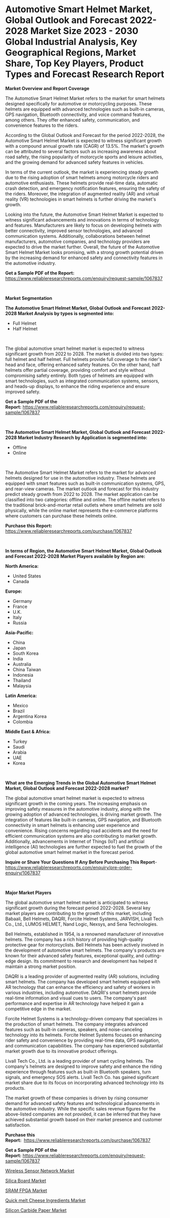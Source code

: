 <p><h1>Automotive Smart Helmet Market, Global Outlook and Forecast 2022-2028 Market Size 2023 - 2030 Global Industrial Analysis, Key Geographical Regions, Market Share, Top Key Players, Product Types and Forecast Research Report</h1></p><p><strong>Market Overview and Report Coverage</strong></p>
<p><p>The Automotive Smart Helmet Market refers to the market for smart helmets designed specifically for automotive or motorcycling purposes. These helmets are equipped with advanced technologies such as built-in cameras, GPS navigation, Bluetooth connectivity, and voice command features, among others. They offer enhanced safety, communication, and convenience features to the riders.</p><p>According to the Global Outlook and Forecast for the period 2022-2028, the Automotive Smart Helmet Market is expected to witness significant growth with a compound annual growth rate (CAGR) of 13.5%. The market's growth can be attributed to several factors such as increasing awareness about road safety, the rising popularity of motorcycle sports and leisure activities, and the growing demand for advanced safety features in vehicles.</p><p>In terms of the current outlook, the market is experiencing steady growth due to the rising adoption of smart helmets among motorcycle riders and automotive enthusiasts. These helmets provide real-time data, automatic crash detection, and emergency notification features, ensuring the safety of the riders. Moreover, the integration of augmented reality (AR) and virtual reality (VR) technologies in smart helmets is further driving the market's growth.</p><p>Looking into the future, the Automotive Smart Helmet Market is expected to witness significant advancements and innovations in terms of technology and features. Manufacturers are likely to focus on developing helmets with better connectivity, improved sensor technologies, and advanced communication systems. Additionally, collaborations between helmet manufacturers, automotive companies, and technology providers are expected to drive the market further. Overall, the future of the Automotive Smart Helmet Market looks promising, with a strong growth potential driven by the increasing demand for enhanced safety and connectivity features in the automotive industry.</p></p>
<p><strong>Get a Sample PDF of the Report:</strong> <a href="https://www.reliableresearchreports.com/enquiry/request-sample/1067837">https://www.reliableresearchreports.com/enquiry/request-sample/1067837</a></p>
<p>&nbsp;</p>
<p><strong>Market Segmentation</strong></p>
<p><strong>The Automotive Smart Helmet Market, Global Outlook and Forecast 2022-2028 Market Analysis by types is segmented into:</strong></p>
<p><ul><li>Full Helmet</li><li>Half Helmet</li></ul></p>
<p>&nbsp;</p>
<p><p>The global automotive smart helmet market is expected to witness significant growth from 2022 to 2028. The market is divided into two types: full helmet and half helmet. Full helmets provide full coverage to the rider's head and face, offering enhanced safety features. On the other hand, half helmets offer partial coverage, providing comfort and style without compromising safety entirely. Both types of helmets are equipped with smart technologies, such as integrated communication systems, sensors, and heads-up displays, to enhance the riding experience and ensure improved safety.</p></p>
<p><strong>Get a Sample PDF of the Report:</strong>&nbsp;<a href="https://www.reliableresearchreports.com/enquiry/request-sample/1067837">https://www.reliableresearchreports.com/enquiry/request-sample/1067837</a></p>
<p>&nbsp;</p>
<p><strong>The Automotive Smart Helmet Market, Global Outlook and Forecast 2022-2028 Market Industry Research by Application is segmented into:</strong></p>
<p><ul><li>Offline</li><li>Online</li></ul></p>
<p>&nbsp;</p>
<p><p>The Automotive Smart Helmet Market refers to the market for advanced helmets designed for use in the automotive industry. These helmets are equipped with smart features such as built-in communication systems, GPS, and rear-view cameras. The market outlook and forecast for this industry predict steady growth from 2022 to 2028. The market application can be classified into two categories: offline and online. The offline market refers to the traditional brick-and-mortar retail outlets where smart helmets are sold physically, while the online market represents the e-commerce platforms where customers can purchase these helmets online.</p></p>
<p><strong>Purchase this Report:</strong>&nbsp; <a href="https://www.reliableresearchreports.com/purchase/1067837">https://www.reliableresearchreports.com/purchase/1067837</a></p>
<p>&nbsp;</p>
<p><strong>In terms of Region, the Automotive Smart Helmet Market, Global Outlook and Forecast 2022-2028 Market Players available by Region are:</strong></p>
<p>
    <p> <strong> North America: </strong>
        <ul>
            <li>United States</li>
            <li>Canada</li>
        </ul>
        </p> 
    <p> <strong> Europe: </strong>
        <ul>
            <li>Germany</li>
            <li>France</li>
            <li>U.K.</li>
            <li>Italy</li>
            <li>Russia</li>
        </ul>
        </p> 
    <p> <strong> Asia-Pacific: </strong>
        <ul>
            <li>China</li>
            <li>Japan</li>
            <li>South Korea</li>
            <li>India</li>
            <li>Australia</li>
            <li>China Taiwan</li>
            <li>Indonesia</li>
            <li>Thailand</li>
            <li>Malaysia</li>
        </ul>
        </p> 
    <p> <strong> Latin America: </strong>
        <ul>
            <li>Mexico</li>
            <li>Brazil</li>
            <li>Argentina Korea</li>
            <li>Colombia</li>
        </ul>
        </p> 
    <p> <strong> Middle East & Africa: </strong>
        <ul>
            <li>Turkey</li>
            <li>Saudi</li>
            <li>Arabia</li>
            <li>UAE</li>
            <li>Korea</li>
        </ul>
    </p>
    </p>
<p>&nbsp;</p>
<p><strong>What are the Emerging Trends in the Global Automotive Smart Helmet Market, Global Outlook and Forecast 2022-2028 market?</strong></p>
<p><p>The global automotive smart helmet market is expected to witness significant growth in the coming years. The increasing emphasis on improving safety measures in the automotive industry, along with the growing adoption of advanced technologies, is driving market growth. The integration of features like built-in cameras, GPS navigation, and Bluetooth connectivity in smart helmets is enhancing user experience and convenience. Rising concerns regarding road accidents and the need for efficient communication systems are also contributing to market growth. Additionally, advancements in Internet of Things (IoT) and artificial intelligence (AI) technologies are further expected to fuel the growth of the global automotive smart helmet market in the forecast period.</p></p>
<p><strong>Inquire or Share Your Questions If Any Before Purchasing This Report</strong>- <a href="https://www.reliableresearchreports.com/enquiry/pre-order-enquiry/1067837">https://www.reliableresearchreports.com/enquiry/pre-order-enquiry/1067837</a></p>
<p>&nbsp;</p>
<p><strong>Major Market Players</strong></p>
<p><p>The global automotive smart helmet market is anticipated to witness significant growth during the forecast period 2022-2028. Several key market players are contributing to the growth of this market, including Babaali, Bell Helmets, DAQRI, Forcite Helmet Systems, JARVISH, Livall Tech Co., Ltd., LUMOS HELMET, Nand Logic, Nexsys, and Sena Technologies.</p><p>Bell Helmets, established in 1954, is a renowned manufacturer of innovative helmets. The company has a rich history of providing high-quality protective gear for motorcyclists. Bell Helmets has been actively involved in the development of automotive smart helmets. The company's products are known for their advanced safety features, exceptional quality, and cutting-edge design. Its commitment to research and development has helped it maintain a strong market position.</p><p>DAQRI is a leading provider of augmented reality (AR) solutions, including smart helmets. The company has developed smart helmets equipped with AR technology that can enhance the efficiency and safety of workers in various industries, including automotive. DAQRI's smart helmets provide real-time information and visual cues to users. The company's past performance and expertise in AR technology have helped it gain a competitive edge in the market.</p><p>Forcite Helmet Systems is a technology-driven company that specializes in the production of smart helmets. The company integrates advanced features such as built-in cameras, speakers, and noise-canceling technology into its helmets. Forcite Helmet Systems focuses on enhancing rider safety and convenience by providing real-time data, GPS navigation, and communication capabilities. The company has experienced substantial market growth due to its innovative product offerings.</p><p>Livall Tech Co., Ltd. is a leading provider of smart cycling helmets. The company's helmets are designed to improve safety and enhance the riding experience through features such as built-in Bluetooth speakers, turn signals, and emergency SOS alerts. Livall Tech Co. has gained significant market share due to its focus on incorporating advanced technology into its products.</p><p>The market growth of these companies is driven by rising consumer demand for advanced safety features and technological advancements in the automotive industry. While the specific sales revenue figures for the above-listed companies are not provided, it can be inferred that they have achieved substantial growth based on their market presence and customer satisfaction.</p></p>
<p><strong>Purchase this Report:</strong>&nbsp;&nbsp;<a href="https://www.reliableresearchreports.com/purchase/1067837">https://www.reliableresearchreports.com/purchase/1067837</a></p>
<p></p>
<p><strong>Get a Sample PDF of the Report:</strong>&nbsp;<a href="https://www.reliableresearchreports.com/enquiry/request-sample/1067837">https://www.reliableresearchreports.com/enquiry/request-sample/1067837</a></p>
<p><p><a href="https://medium.com/@clayreinger/wireless-sensor-network-market-size-growth-forecast-2023-2030-e7c41996295e">Wireless Sensor Network Market</a></p><p><a href="https://www.linkedin.com/pulse/silica-board-market-size-share-amp-trends-analysis-report-qw2uc/">Silica Board Market</a></p><p><a href="https://medium.com/@sylvanfahey/sram-fpga-market-size-growth-forecast-2023-2030-30f99d150cb4">SRAM FPGA Market</a></p><p><a href="https://www.reportprime.com/quick-melt-cheese-ingredients-r6936">Quick melt Cheese Ingredients Market</a></p><p><a href="https://www.linkedin.com/pulse/silicon-carbide-paper-market-size-share-amp-trends-kzyqc/">Silicon Carbide Paper Market</a></p></p>